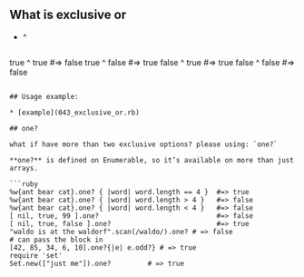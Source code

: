 ## What is exclusive or

* ^

   ```ruby
true ^ true #=> false
true ^ false #=> true
false ^ true #=> true
false ^ false #=> false
   ``` 

## Usage example: 

* [example](043_exclusive_or.rb)

## one?

what if have more than two exclusive options? please using: `one?`

**one?** is defined on Enumerable, so it’s available on more than just arrays.

```ruby
%w{ant bear cat}.one? { |word| word.length == 4 }  #=> true
%w{ant bear cat}.one? { |word| word.length > 4 }   #=> false
%w{ant bear cat}.one? { |word| word.length < 4 }   #=> false
[ nil, true, 99 ].one?                             #=> false
[ nil, true, false ].one?                          #=> true
"waldo is at the waldorf".scan(/waldo/).one? # => false
# can pass the block in
[42, 85, 34, 6, 10].one?{|e| e.odd?} # => true
require 'set'
Set.new(["just me"]).one?         # => true
```

